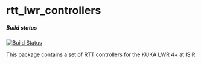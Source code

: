 # rtt_lwr_controllers
##### Build status
[![Build Status](https://travis-ci.org/kuka-isir/rtt_lwr_controllers.svg)](https://travis-ci.org/kuka-isir/rtt_lwr_controllers)

This package contains a set of RTT controllers for the KUKA LWR 4+ at ISIR
